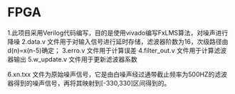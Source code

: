 # FPGA
1.此项目采用Verilog代码编写，目的是使用vivado编写FxLMS算法，对噪声进行降噪
2.data.v 文件用于对输入信号进行延时存储，滤波器阶数为16，次级路径由d(n)=x(n-5)确定；
3.erro.v 文件用于计算误差
4.filter_out.v 文件用于计算滤波器输出
5.w_update.v 文件用于更新滤波器系数


6.xn.txx 文件为原始噪声信号，它是由白噪声经过通带截止频率为500HZ的滤波器得到的噪声信号，再将其映射到[-330,330]区间得到的。
